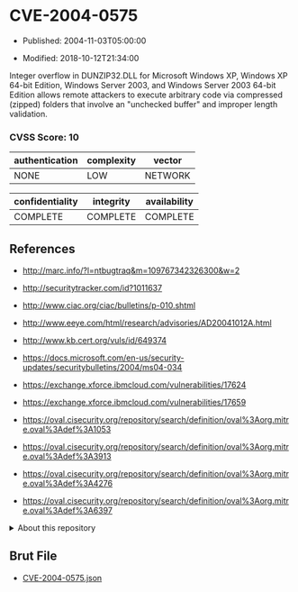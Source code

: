 # CVE-2004-0575

- Published: 2004-11-03T05:00:00

- Modified: 2018-10-12T21:34:00

Integer overflow in DUNZIP32.DLL for Microsoft Windows XP, Windows XP 64-bit Edition, Windows Server 2003, and Windows Server 2003 64-bit Edition allows remote attackers to execute arbitrary code via compressed (zipped) folders that involve an "unchecked buffer" and improper length validation.

### CVSS Score: **10**

| authentication | complexity | vector |
| --- | --- | --- |
| NONE | LOW | NETWORK |

| confidentiality | integrity | availability |
| --- | --- | --- |
| COMPLETE | COMPLETE | COMPLETE |

## References

* http://marc.info/?l=ntbugtraq&m=109767342326300&w=2

* http://securitytracker.com/id?1011637

* http://www.ciac.org/ciac/bulletins/p-010.shtml

* http://www.eeye.com/html/research/advisories/AD20041012A.html

* http://www.kb.cert.org/vuls/id/649374

* https://docs.microsoft.com/en-us/security-updates/securitybulletins/2004/ms04-034

* https://exchange.xforce.ibmcloud.com/vulnerabilities/17624

* https://exchange.xforce.ibmcloud.com/vulnerabilities/17659

* https://oval.cisecurity.org/repository/search/definition/oval%3Aorg.mitre.oval%3Adef%3A1053

* https://oval.cisecurity.org/repository/search/definition/oval%3Aorg.mitre.oval%3Adef%3A3913

* https://oval.cisecurity.org/repository/search/definition/oval%3Aorg.mitre.oval%3Adef%3A4276

* https://oval.cisecurity.org/repository/search/definition/oval%3Aorg.mitre.oval%3Adef%3A6397

<details>
<summary>About this repository</summary> 

  This repository is part of the project [Live Hack CVE](https://github.com/Live-Hack-CVE). Main website can be found [www.live-hack.org](https://www.live-hack.org) 
  
  Made by [Sn0wAlice](https://github.com/Sn0wAlice) for the people that care about security and need to have a feed of the latest CVEs. Hope you enjoy it, don't forget to star the repo and follow me on [Twitter](https://twitter.com/Sn0wAlice) and [Github](https://github.com/Sn0wAlice). And that is my [personnal website](https://www.alice-snow.me/)

  - [Home Page](https://github.com/Live-Hack-CVE)
  - [Framework](https://github.com/Live-Hack-CVE/cve-framework)
  - [CVE database](https://github.com/Live-Hack-CVE/full_database)
  - [Changelog](https://github.com/Live-Hack-CVE/Changelog)
</details>

## Brut File

* [CVE-2004-0575.json](https://raw.githubusercontent.com/Live-Hack-CVE/full_database/main/cves/2004/CVE-2004-0575.json)

